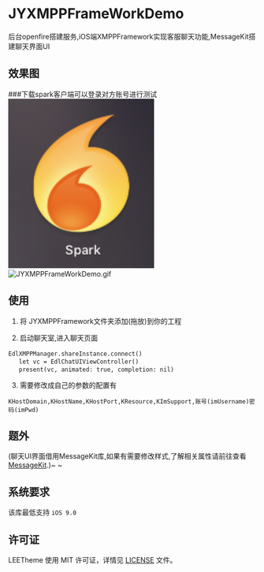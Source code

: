 # JYXMPPFrameWorkDemo
后台openfire搭建服务,iOS端XMPPFramework实现客服聊天功能,MessageKit搭建聊天界面UI

## 效果图 
###下载spark客户端可以登录对方账号进行测试
![image](https://github.com/JohnsonCoding/JYXMPPFrameWorkDemo/blob/master/spark.png)
![JYXMPPFrameWorkDemo.gif](https://github.com/JohnsonCoding/JYXMPPFrameWorkDemo/blob/master/IM效果图.gif)

## 使用
1. 将 JYXMPPFramework文件夹添加(拖放)到你的工程

2. 启动聊天室,进入聊天页面
````
EdlXMPPManager.shareInstance.connect()
   let vc = EdlChatUIViewController()
   present(vc, animated: true, completion: nil)
````
   
3. 需要修改成自己的参数的配置有
````
KHostDomain,KHostName,KHostPort,KResource,KImSupport,账号(imUsername)密码(imPwd)
````

## 题外
(聊天UI界面借用MessageKit库,如果有需要修改样式,了解相关属性请前往查看[MessageKit](https://github.com/MessageKit/MessageKit).)~ ~

## 系统要求
该库最低支持 `iOS 9.0`

## 许可证
LEETheme 使用 MIT 许可证，详情见 [LICENSE](LICENSE) 文件。

